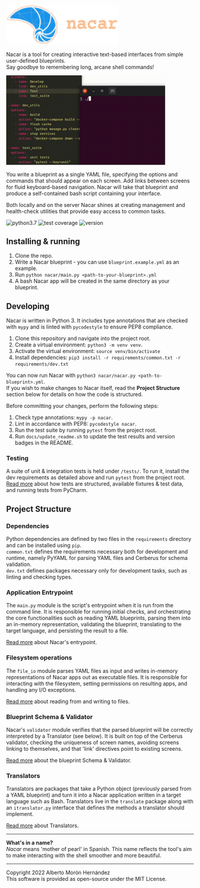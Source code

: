 <img src="docs/img/nacar-wordmark-alt.svg" alt="Nacar" width="300"/>

Nacar is a tool for creating interactive text-based interfaces from simple user-defined blueprints.  
Say goodbye to remembering long, arcane shell commands!

<img src="docs/img/nacar-showcase.gif" height="240" alt="Nacar showcase"/>

You write a blueprint as a single YAML file, specifying the options and commands 
that should appear on each screen. Add links between screens for fluid 
keyboard-based navigation. Nacar will take that blueprint and produce a 
self-contained bash script containing your interface.

Both locally and on the server Nacar shines at creating management and 
health-check utilities that provide easy access to common tasks.     

<p>
    <img id="badge--python" src="https://img.shields.io/badge/python-3.7%2B-blue" alt="python3.7" />
    <img id="badge--tests" src="https://img.shields.io/badge/tests-54%20%5B100%25%5D%20%E2%9C%94-brightgreen" alt="test coverage" />
    <img id="badge--version" src="https://img.shields.io/badge/version-1.0.0-white" alt="version" />
</p>


## Installing & running

1. Clone the repo.
2. Write a Nacar blueprint - you can use `blueprint.example.yml` as an example.
3. Run `python nacar/main.py <path-to-your-blueprint>.yml`
4. A bash Nacar app will be created in the same directory as your blueprint. 


## Developing

Nacar is written in Python 3. It includes type annotations that are checked with 
`mypy` and is linted with `pycodestyle` to ensure PEP8 compliance.

1. Clone this repository and navigate into the project root.
2. Create a virtual environment: `python3 -m venv venv`.
3. Activate the virtual environment: `source venv/bin/activate`
4. Install dependencies: `pip3 install -r requirements/common.txt -r requirements/dev.txt`

You can now run Nacar with `python3 nacar/nacar.py <path-to-blueprint>.yml`.  
If you wish to make changes to Nacar itself, read the **Project Structure** 
section below for details on how the code is structured.

Before committing your changes, perform the following steps:
1. Check type annotations: `mypy -p nacar`.
2. Lint in accordance with PEP8: `pycodestyle nacar`.
3. Run the test suite by running `pytest` from the project root.
4. Run `docs/update_readme.sh` to update the test results and version badges in the README.

### Testing
A suite of unit & integration tests is held under `/tests/`. To run it, install 
the dev requirements as detailed above and run `pytest` from the project root.  
[Read more](docs/Tests.md) about how tests are structured, available fixtures
 & test data, and running tests from PyCharm.


## Project Structure

### Dependencies
Python dependencies are defined by two files in the `requirements` directory and 
can be installed using `pip`.  
`common.txt` defines the requirements necessary both for development and runtime, 
namely PyYAML for parsing YAML files and Cerberus for schema validation.  
`dev.txt` defines packages necessary only for development tasks, such as linting
and checking types.


### Application Entrypoint
The `main.py` module is the script's entrypoint when it is run from the command
line. It is responsible for running initial checks, and orchestrating the core 
functionalities such as reading YAML blueprints, parsing them into an in-memory 
representation, validating the blueprint, translating to the target language, 
and persisting the result to a file.

[Read more](docs/Entrypoint.md) about Nacar's entrypoint.


### Filesystem operations
The `file_io` module parses YAML files as input and writes in-memory 
representations of Nacar apps out as executable files. It is responsible for 
interacting with the filesystem, setting permissions on resulting apps, and 
handling any I/O exceptions.

[Read more](docs/FileIO.md) about reading from and writing to files. 


### Blueprint Schema & Validator
Nacar's `validator` module verifies that the parsed blueprint will be correctly 
interpreted by a Translator (see below). It is built on top of the Cerberus 
validator, checking the uniqueness of screen names, avoiding screens linking to 
themselves, and that 'link' directives point to existing screens.

[Read more](docs/Schema_Validator.md) about the blueprint Schema & Validator.


### Translators
Translators are packages that take a Python object (previously parsed from a 
YAML blueprint) and turn it into a Nacar application written in a target 
language such as Bash. Translators live in the `translate` package along 
with an `itranslator.py` interface that defines the methods a translator 
should implement.

[Read more](docs/Translators.md) about Translators.


---
**What's in a name?**  
*Nacar* means 'mother of pearl' in Spanish. This name reflects the tool's 
aim to make interacting with the shell smoother and more beautiful.


---
Copyright 2022 Alberto Morón Hernández  
This software is provided as open-source under the MIT License.

